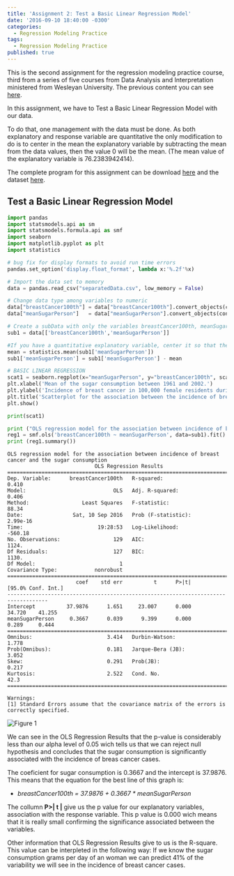 ```yaml
---
title: 'Assignment 2: Test a Basic Linear Regression Model'
date: '2016-09-10 18:40:00 -0300'
categories:
  - Regression Modeling Practice
tags:
  - Regression Modeling Practice
published: true
---
```

This is the second assignment for the regression modeling practice course, third from a series of five courses from Data Analysis and Interpretation ministered from Wesleyan University.
The previous content you can see [here](https://yan-duarte.github.io/tags/).

In this assignment, we have to Test a Basic Linear Regression Model with our data.

To do that, one management with the data must be done. As both explanatory and response variable are quantitative the only modification to do is to center in the mean the explanatory variable by subtracting the mean from the data values, then the value 0 will be the mean. (The mean value of the explanatory variable is 76.2383942414).

The complete program for this assignment can be download [here](https://yan-duarte.github.io/archives/rmp-assignment2.py) and the dataset [here](https://yan-duarte.github.io/archives/separatedData.csv).

## **Test a Basic Linear Regression Model**

```python
import pandas
import statsmodels.api as sm
import statsmodels.formula.api as smf
import seaborn
import matplotlib.pyplot as plt
import statistics

# bug fix for display formats to avoid run time errors
pandas.set_option('display.float_format', lambda x:'%.2f'%x)

# Import the data set to memory
data = pandas.read_csv("separatedData.csv", low_memory = False)

# Change data type among variables to numeric
data["breastCancer100th"] = data["breastCancer100th"].convert_objects(convert_numeric=True)
data["meanSugarPerson"]   = data["meanSugarPerson"].convert_objects(convert_numeric=True)

# Create a subData with only the variables breastCancer100th, meanSugarPerson, meanFoodPerson, meanCholesterol
sub1 = data[['breastCancer100th','meanSugarPerson']]

#If you have a quantitative explanatory variable, center it so that the mean = 0 (or really close to 0) by subtracting the mean, and then calculate the mean to check your centering.
mean = statistics.mean(sub1['meanSugarPerson'])
sub1['meanSugarPerson'] = sub1['meanSugarPerson'] - mean

# BASIC LINEAR REGRESSION
scat1 = seaborn.regplot(x="meanSugarPerson", y="breastCancer100th", scatter=True, data=sub1)
plt.xlabel('Mean of the sugar consumption between 1961 and 2002.')
plt.ylabel('Incidence of breast cancer in 100,000 female residents during the 2002 year.')
plt.title('Scatterplot for the association between the incidence of breast cancer and the sugar consumption.')
plt.show()

print(scat1)

print ("OLS regression model for the association between incidence of breast cancer and the sugar consumption")
reg1 = smf.ols('breastCancer100th ~ meanSugarPerson', data=sub1).fit()
print (reg1.summary())
```

```
OLS regression model for the association between incidence of breast cancer and the sugar consumption
                            OLS Regression Results                            
==============================================================================
Dep. Variable:      breastCancer100th   R-squared:                       0.410
Model:                            OLS   Adj. R-squared:                  0.406
Method:                 Least Squares   F-statistic:                     88.34
Date:                Sat, 10 Sep 2016   Prob (F-statistic):           2.99e-16
Time:                        19:28:53   Log-Likelihood:                -560.18
No. Observations:                 129   AIC:                             1124.
Df Residuals:                     127   BIC:                             1130.
Df Model:                           1                                         
Covariance Type:            nonrobust                                         
===================================================================================
                      coef    std err          t      P>|t|      [95.0% Conf. Int.]
-----------------------------------------------------------------------------------
Intercept          37.9876      1.651     23.007      0.000        34.720    41.255
meanSugarPerson     0.3667      0.039      9.399      0.000         0.289     0.444
==============================================================================
Omnibus:                        3.414   Durbin-Watson:                   1.778
Prob(Omnibus):                  0.181   Jarque-Bera (JB):                3.052
Skew:                           0.291   Prob(JB):                        0.217
Kurtosis:                       2.522   Cond. No.                         42.3
==============================================================================

Warnings:
[1] Standard Errors assume that the covariance matrix of the errors is correctly specified.
```

![Figure 1]({{site.baseurl}}/yan-duarte.github.io/images/rmp-assignments/rmp-ass2-fig1.png)

We can see in the OLS Regression Results that the p-value is considerably less than our alpha level of 0.05 wich tells us that we can reject null hypothesis and concludes that the sugar consumption is significantly associated with the incidence of breas cancer cases.

The coeficient for sugar consumption is 0.3667 and the intercept is 37.9876. This means that the equation for the best line of this graph is:

  - *breastCancer100th = 37.9876 + 0.3667 * meanSugarPerson*
  
The collumn **P>\| t \|** give us the p value for our explanatory variables, association with the response variable. This p value is 0.000 wich means that it is really small confirming the significance associated between the variables.

Other information that OLS Regression Results give to us is the R-square. This value can be interpleted in the following way: If we know the sugar consumption grams per day of an woman we can predict 41% of the variability we will see in the incidence of breast cancer cases.